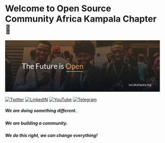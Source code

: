 # Welcome to Open Source Community Africa Kampala Chapter 👋

![osca-kampala-banner](https://raw.githubusercontent.com/OSCA-Kampala-Chapter/.github/main/profile/the_future_is_open.jpg)


[![Twitter](https://img.shields.io/badge/twitter-@oscakampala--twitter-9cf.svg)](https://twitter.com/oscakampala)
[![LinkedIN](https://img.shields.io/badge/linkedin-@oscakampala--LinkedIn-lightgray.svg)](https://www.linkedin.com/company/open-source-community-kampala/)
[![YouTube](https://img.shields.io/badge/youtube-@oscakampala--youtube-red.svg)](https://www.youtube.com/channel/UCtRZkl24Sfo6wa_uzCFEnGA)
[![Telegram](https://img.shields.io/badge/telegram-@oscakampala--telegram-9cf.svg)](https://t.me/oscakampala)


##### We are doing something different.

##### We are building a community.

##### We do this right, we can change everything!
